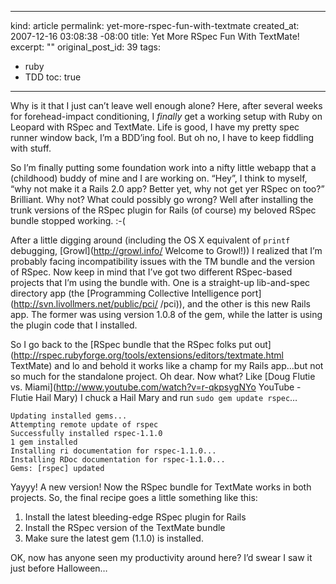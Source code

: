 ----- 
kind: article
permalink: yet-more-rspec-fun-with-textmate
created_at: 2007-12-16 03:08:38 -08:00
title: Yet More RSpec Fun With TextMate!
excerpt: ""
original_post_id: 39
tags: 
- ruby
- TDD
toc: true
-----
Why is it that I just can&#8217;t leave well enough alone? Here, after several weeks for forehead-impact conditioning, I _finally_ get a working setup with Ruby on Leopard with RSpec and TextMate. Life is good, I have my pretty spec runner window back, I&#8217;m a BDD&#8217;ing fool. But oh no, I have to keep fiddling with stuff.


So I&#8217;m finally putting some foundation work into a nifty little webapp that a (childhood) buddy of mine and I are working on. &#8220;Hey&#8221;, I think to myself, &#8220;why not make it a Rails 2.0 app? Better yet, why not get yer RSpec on too?&#8221; Brilliant. Why not? What could possibly go wrong? Well after installing the trunk versions of the RSpec plugin for Rails (of course) my beloved RSpec bundle stopped working. :-(


After a little digging around (including the OS X equivalent of `printf` debugging, [Growl](http://growl.info/ Welcome to Growl!)) I realized that I&#8217;m probably facing incompatibility issues with the TM bundle and the version of RSpec. Now keep in mind that I&#8217;ve got two different RSpec-based projects that I&#8217;m using the bundle with. One is a straight-up lib-and-spec directory app (the [Programming Collective Intelligence port](http://svn.livollmers.net/public/pci/ /pci)), and the other is this new Rails app. The former was using version 1.0.8 of the gem, while the latter is using the plugin code that I installed.


So I go back to the [RSpec bundle that the RSpec folks put out](http://rspec.rubyforge.org/tools/extensions/editors/textmate.html TextMate) and lo and behold it works like a champ for my Rails app&#8230;but not so much for the standalone project. Oh dear. Now what? Like [Doug Flutie vs. Miami](http://www.youtube.com/watch?v=r-qkpsygNYo YouTube - Flutie Hail Mary) I chuck a Hail Mary and run `sudo gem update rspec`&#8230;


    Updating installed gems...
    Attempting remote update of rspec
    Successfully installed rspec-1.1.0
    1 gem installed
    Installing ri documentation for rspec-1.1.0...
    Installing RDoc documentation for rspec-1.1.0...
    Gems: [rspec] updated

Yayyy! A new version! Now the RSpec bundle for TextMate works in both projects. So, the final recipe goes a little something like this:


1.  Install the latest bleeding-edge RSpec plugin for Rails
2.  Install the RSpec version of the TextMate bundle
3.  Make sure the latest gem (1.1.0) is installed.

OK, now has anyone seen my productivity around here? I&#8217;d swear I saw it just before Halloween&#8230;
